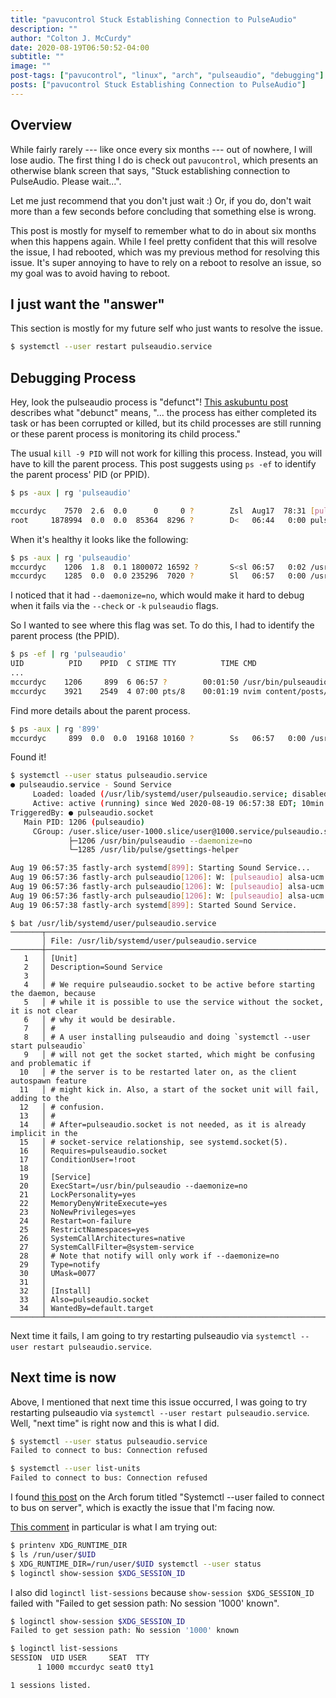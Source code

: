 ```yaml
---
title: "pavucontrol Stuck Establishing Connection to PulseAudio"
description: ""
author: "Colton J. McCurdy"
date: 2020-08-19T06:50:52-04:00
subtitle: ""
image: ""
post-tags: ["pavucontrol", "linux", "arch", "pulseaudio", "debugging"]
posts: ["pavucontrol Stuck Establishing Connection to PulseAudio"]
---
```


## Overview

While fairly rarely --- like once every six months --- out of nowhere, I will lose audio.
The first thing I do is check out `pavucontrol`, which presents an otherwise blank
screen that says, "Stuck establishing connection to PulseAudio. Please wait...".

Let me just recommend that you don't just wait :) Or, if you do, don't wait more than
a few seconds before concluding that something else is wrong.

This post is mostly for myself to remember what to do in about six months when this
happens again. While I feel pretty confident that this will resolve the issue, I
had rebooted, which was my previous method for resolving this issue. It's super
annoying to have to rely on a reboot to resolve an issue, so my goal was to avoid
having to reboot.

## I just want the "answer"

This section is mostly for my future self who just wants to resolve the issue.

```bash
$ systemctl --user restart pulseaudio.service
```

## Debugging Process

Hey, look the pulseaudio process is "defunct"! [This askubuntu post](https://askubuntu.com/questions/201303/what-is-a-defunct-process-and-why-doesnt-it-get-killed)
describes what "debunct" means, "... the process has either completed its task or
has been corrupted or killed, but its child processes are still running or these parent process is monitoring its child process."

The usual `kill -9 PID` will not work for killing this process. Instead, you will
have to kill the parent process. This post suggests using `ps -ef` to identify the
parent process' PID (or PPID).

```bash
$ ps -aux | rg 'pulseaudio'

mccurdyc    7570  2.6  0.0      0     0 ?        Zsl  Aug17  78:31 [pulseaudio] <defunct>
root     1878994  0.0  0.0  85364  8296 ?        D<   06:44   0:00 pulseaudio -D
```

When it's healthy it looks like the following:

```bash
$ ps -aux | rg 'pulseaudio'
mccurdyc    1206  1.8  0.1 1800072 16592 ?       S<sl 06:57   0:02 /usr/bin/pulseaudio --daemonize=no
mccurdyc    1285  0.0  0.0 235296  7020 ?        Sl   06:57   0:00 /usr/lib/pulse/gsettings-helper
```

I noticed that it had `--daemonize=no`, which would make it hard to debug when it fails via the `--check` or `-k` `pulseaudio` flags.

So I wanted to see where this flag was set. To do this, I had to identify the parent process (the PPID).

```bash
$ ps -ef | rg 'pulseaudio'
UID          PID    PPID  C STIME TTY          TIME CMD
...
mccurdyc    1206     899  6 06:57 ?        00:01:50 /usr/bin/pulseaudio --daemonize=no
mccurdyc    3921    2549  4 07:00 pts/8    00:01:19 nvim content/posts/pulseaudio-kill-daemon.md
```

Find more details about the parent process.

```bash
$ ps -aux | rg '899'
mccurdyc     899  0.0  0.0  19168 10160 ?        Ss   06:57   0:00 /usr/lib/systemd/systemd --user
```

Found it!

```bash
$ systemctl --user status pulseaudio.service
● pulseaudio.service - Sound Service
     Loaded: loaded (/usr/lib/systemd/user/pulseaudio.service; disabled; vendor preset: enabled)
     Active: active (running) since Wed 2020-08-19 06:57:38 EDT; 10min ago
TriggeredBy: ● pulseaudio.socket
   Main PID: 1206 (pulseaudio)
     CGroup: /user.slice/user-1000.slice/user@1000.service/pulseaudio.service
             ├─1206 /usr/bin/pulseaudio --daemonize=no
             └─1285 /usr/lib/pulse/gsettings-helper

Aug 19 06:57:35 fastly-arch systemd[899]: Starting Sound Service...
Aug 19 06:57:36 fastly-arch pulseaudio[1206]: W: [pulseaudio] alsa-ucm.c: UCM file does not specify 'PlaybackChannels' or 'CaptureChannels'fo>
Aug 19 06:57:36 fastly-arch pulseaudio[1206]: W: [pulseaudio] alsa-ucm.c: UCM file does not specify 'PlaybackChannels' or 'CaptureChannels'fo>
Aug 19 06:57:36 fastly-arch pulseaudio[1206]: W: [pulseaudio] alsa-ucm.c: UCM file does not specify 'PlaybackChannels' or 'CaptureChannels'fo>
Aug 19 06:57:38 fastly-arch systemd[899]: Started Sound Service.
```

```
$ bat /usr/lib/systemd/user/pulseaudio.service
───────┬──────────────────────────────────────────────────────────────────────────────────────────────────────────────────────────────────────
       │ File: /usr/lib/systemd/user/pulseaudio.service
───────┼──────────────────────────────────────────────────────────────────────────────────────────────────────────────────────────────────────
   1   │ [Unit]
   2   │ Description=Sound Service
   3   │
   4   │ # We require pulseaudio.socket to be active before starting the daemon, because
   5   │ # while it is possible to use the service without the socket, it is not clear
   6   │ # why it would be desirable.
   7   │ #
   8   │ # A user installing pulseaudio and doing `systemctl --user start pulseaudio`
   9   │ # will not get the socket started, which might be confusing and problematic if
  10   │ # the server is to be restarted later on, as the client autospawn feature
  11   │ # might kick in. Also, a start of the socket unit will fail, adding to the
  12   │ # confusion.
  13   │ #
  14   │ # After=pulseaudio.socket is not needed, as it is already implicit in the
  15   │ # socket-service relationship, see systemd.socket(5).
  16   │ Requires=pulseaudio.socket
  17   │ ConditionUser=!root
  18   │
  19   │ [Service]
  20   │ ExecStart=/usr/bin/pulseaudio --daemonize=no
  21   │ LockPersonality=yes
  22   │ MemoryDenyWriteExecute=yes
  23   │ NoNewPrivileges=yes
  24   │ Restart=on-failure
  25   │ RestrictNamespaces=yes
  26   │ SystemCallArchitectures=native
  27   │ SystemCallFilter=@system-service
  28   │ # Note that notify will only work if --daemonize=no
  29   │ Type=notify
  30   │ UMask=0077
  31   │
  32   │ [Install]
  33   │ Also=pulseaudio.socket
  34   │ WantedBy=default.target
───────┴──────────────────────────────────────────────────────────────────────────────────────────────────────────────────────────────────────
```

Next time it fails, I am going to try restarting pulseaudio via `systemctl --user restart pulseaudio.service`.

## Next time is now

Above, I mentioned that next time this issue occurred, I was going to try restarting pulseaudio via `systemctl --user restart pulseaudio.service`.
Well, "next time" is right now and this is what I did.

```bash
$ systemctl --user status pulseaudio.service
Failed to connect to bus: Connection refused

$ systemctl --user list-units
Failed to connect to bus: Connection refused
```

I found [this post](https://bbs.archlinux.org/viewtopic.php?id=234813) on the Arch forum
titled "Systemctl --user failed to connect to bus on server", which is exactly the
issue that I'm facing now.

[This comment](https://bbs.archlinux.org/viewtopic.php?pid=1770862#p1770862) in
particular is what I am trying out:

```bash
$ printenv XDG_RUNTIME_DIR
$ ls /run/user/$UID
$ XDG_RUNTIME_DIR=/run/user/$UID systemctl --user status
$ loginctl show-session $XDG_SESSION_ID
```

I also did `loginctl list-sessions` because `show-session $XDG_SESSION_ID` failed with
"Failed to get session path: No session '1000' known".

```bash
$ loginctl show-session $XDG_SESSION_ID
Failed to get session path: No session '1000' known

$ loginctl list-sessions
SESSION  UID USER     SEAT  TTY
      1 1000 mccurdyc seat0 tty1

1 sessions listed.
```
